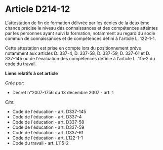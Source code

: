# Article D214-12

L'attestation de fin de formation délivrée par les écoles de la deuxième chance précise le niveau des connaissances et des
compétences atteintes par les personnes ayant suivi la formation, notamment au regard du socle commun de connaissances et de
compétences défini à l'article L. 122-1-1. 

Cette attestation est prise en compte lors du positionnement prévu notamment aux articles D. 337-4, 
D. 337-58, D. 337-59, D. 337-61 et D. 337-145 ou de l'évaluation des compétences définie à l'article L. 115-2 du code du
travail.

**Liens relatifs à cet article**

_Créé par_:

  - Décret n°2007-1756 du 13 décembre 2007 - art. 1

_Cite_:

  - Code de l'éducation - art. D337-145
  - Code de l'éducation - art. D337-4
  - Code de l'éducation - art. D337-58
  - Code de l'éducation - art. D337-59
  - Code de l'éducation - art. D337-61
  - Code de l'éducation - art. L122-1-1
  - Code du travail - art. L115-2
